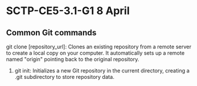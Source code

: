 # SCTP-CE5-3.1-G1 8 April

## Common Git commands
git clone [repository_url]: Clones an existing repository from a remote server to create a local copy on your computer. It automatically sets up a remote named "origin" pointing back to the original repository.
1. git init: Initializes a new Git repository in the current directory, creating a .git subdirectory to store repository data.
